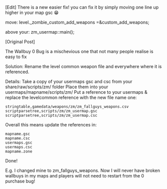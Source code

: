[Edit] There is a new easier fix!
you can fix it by simply moving one line up higher in your map gsc 😁

move:
level._zombie_custom_add_weapons =&custom_add_weapons;

above your:
zm_usermap::main();

[Original Post]

The Wallbuy 0 Bug is a mischevious one that not many people realise is easy to fix

Solution: Rename the level common weapon file and everywhere where it is referenced.

Details: Take a copy of your usermaps gsc and csc from your share/raw/scripts/zm/ folder
Place them into your usermaps/mapname/scripts/zm/
Put a reference to your usermaps & replace the levelcommon reference with the new file name one:
```csv
stringtable,gamedata/weapons/zm/zm_fallguys_weapons.csv
scriptparsetree,scripts/zm/zm_usermap.gsc
scriptparsetree,scripts/zm/zm_usermap.csc
```
Overall this means update the references in:
```
mapname.gsc
mapname.csc
usermaps.gsc
usermaps.csc
mapname.zone
```
Done!

E.g. I changed mine to zm_fallguys_weapons. Now I will never have broken wallbuys in my maps and players will not need to restart from the 0 purchase bug!
